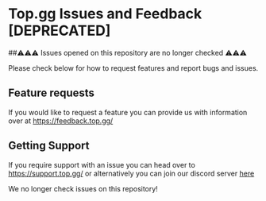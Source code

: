 # Top.gg Issues and Feedback [DEPRECATED]

##⚠️⚠️⚠️ Issues opened on this repository are no longer checked ⚠️⚠️⚠️

Please check below for how to request features and report bugs and issues.

## Feature requests
If you would like to request a feature you can provide us with information over at https://feedback.top.gg/

## Getting Support
If you require support with an issue you can head over to https://support.top.gg/ or alternatively you can join our discord server [here](https://discord.gg/dbl)

We no longer check issues on this repository!
